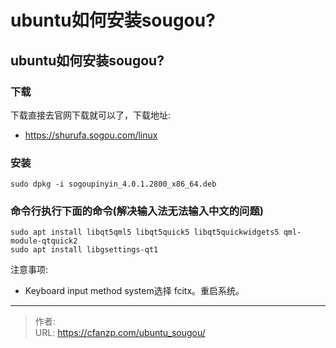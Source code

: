 # ubuntu如何安装sougou?


<!--more-->
## ubuntu如何安装sougou?
### 下载
下载直接去官网下载就可以了，下载地址:
- https://shurufa.sogou.com/linux

### 安装
```
sudo dpkg -i sogoupinyin_4.0.1.2800_x86_64.deb
```

### 命令行执行下面的命令(解决输入法无法输入中文的问题)
```
sudo apt install libqt5qml5 libqt5quick5 libqt5quickwidgets5 qml-module-qtquick2
sudo apt install libgsettings-qt1
```

注意事项:
- Keyboard input method system选择 fcitx。重启系统。


---

> 作者:   
> URL: https://cfanzp.com/ubuntu_sougou/  

